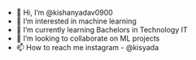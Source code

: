 - 👋 Hi, I’m @kishanyadav0900
- 👀 I’m interested in machine learning
- 🌱 I’m currently learning Bachelors in Technology IT
- 💞️ I’m looking to collaborate on ML projects
- 📫 How to reach me instagram - @kisyada

<!---
kishanyadav0900/kishanyadav0900 is a ✨ special ✨ repository because its `README.md` (this file) appears on your GitHub profile.
You can click the Preview link to take a look at your changes.
--->
